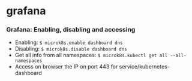 # grafana

### Grafana: Enabling, disabling and accessing

* Enabling: `$ microk8s.enable dashboard dns`
* Disabling: `$ microk8s.disable dashboard dns`
* Get all info from all namespaces: `$ microk8s.kubectl get all --all-namespaces`
* Access on browser the IP on port 443 for service/kubernetes-dashboard  

